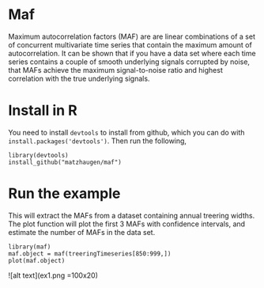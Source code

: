# Maf 

Maximum autocorrelation factors (MAF) are are linear combinations of a set of concurrent multivariate time series that contain the maximum amount of autocorrelation. It can be shown that if you have a data set where each time series contains a couple of smooth underlying signals corrupted by noise, that MAFs achieve the maximum signal-to-noise ratio and highest correlation with the true underlying signals.

# Install in R
You need to install `devtools` to install from github, which you can do with `install.packages('devtools')`. Then run the following,

```
library(devtools)
install_github("matzhaugen/maf")
```

# Run the example
This will extract the MAFs from a dataset containing annual treering widths. The plot function will plot the first 3 MAFs with confidence intervals, and estimate the number of MAFs in the data set.
```
library(maf)
maf.object = maf(treeringTimeseries[850:999,])
plot(maf.object)
```

![alt text](ex1.png =100x20)



